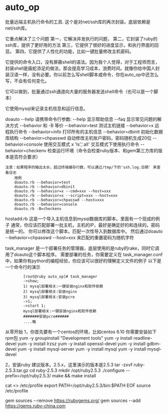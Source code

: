 # auto_op
批量远端主机执行命令的工具.
这个是对net/ssh库的再次封装。底层依赖是net/ssh库。

它重点解决了三个问题
第一，它解决并发执行的问题，
第二，它封装了ruby的ssh库，提供了更好用的方法
第三，它提供了很好的进度显示，和执行界面的回显。
第四，它提供了人性化的功能，比如一键批量修改主机密码。

它提供的命令入口，没有屏蔽shell的语法。因为我个人觉得，对于工程师而言，封装shell是画蛇添足的做法，那会提高学习成本，浪费时间。就像你给中国人封装汉语一样，没有必要。你以前怎么写shell脚本或命令，你在auto_op中还怎么写，不会有任何变化。

它可以做到，批量通过ssh通道向大量的服务器发送shell命令（也可以是一个脚本）

它使用mysql来记录主机信息和运行信息。


doauto --help
请携带命令行参数:
		--help       显示帮助信息
		--faq        显示常见问题的解决方式
		--behavior 和 -B 等价
		--behavior=test 测试主机链接
		--behavior=x   远程执行命令
		--behavior=info       打印所有的主机信息
		--behavior=dbinit       初始化数据库结构
		--behavior=chpasswd     自动修改主机账户密码，密码随机生成20位
		--behavior=console      使用交互模式
			x 'ls','.all'   交互模式下使用执行命令
		--behavior=checkenv 检查运行环境（命令会检查ruby版本、和gem第三方库的版本是否符合要求）

	注意：如果程序的输出太长，超过终端缓存行数，可以通过/tmp/下的'ssh.log.日期' 来查看日志
		用例
		doauto.rb --behavior=test 
		doauto.rb --behavior=dbinit
		doauto.rb --behavior=x --cmd=xxx --host=xxx
		doauto.rb --behavior=x --script=xxx --host=xxx
		doauto.rb --behavior=chpasswd --host=xxx
		doauto.rb --behavior=console
		doauto.rb -B=checkenv


hostadd.rb 
		这是一个导入主机信息到mysql数据库的脚本。里面有一个现成的例子
		通常，你应该匹配部署一批主机，主机的IP，最好是确定好的和连续的。密码是统一的。
		你可以修改这个脚本。匹配一次性导入到数据库中。
		然后通过doauto --behavior=chpasswd --host=xxx 来匹配的重置密码为随机字符


task_manager 是一个部署任务的管理器，底层使用的是ruby的rake，同时它调用了doauto这个脚本程序。
			需要部署的任务，你需要定义在 task_manager.conf 中，如果你有python的编程经验，你应该可以很好的理解定义文件的例子
			以下是一个命令行的演示

			[root@ruby auto_op]# task_manager
			->show;
			1) mysql部署相关:一键安装nginx和软件依赖
			2) mysql部署相关:安装nginx
			3) mysql部署相关:安装pcre
			->1;
			->start 1;
			mysql部署相关:一键安装nginx和软件依赖
			#######安装pcre######
			....略


从零开始
1，你首先要有一个centos的环境，比如centos 6.10
	你需要安装如下rpm包
	yum -y groupinstall "Development tools"
	yum -y install readline-devel
	yum -y install lrzsz
	yum -y install openssl-devel
	yum -y install gdbm-devel
	yum -y install mysql-server
	yum -y install mysql
	yum -y install mysql-devel


2，安装ruby
	建议版本。2.5.x，这里演示的版本是2.5.3
	tar -zxvf ruby-2.5.3.tar.gz
	cd ruby-2.5.3
	mkdir /opt/ruby2.5.3
	./configure --prefix=/opt/ruby2.5.3/
	make && make install

cat <<EOF>> /etc/profile
export PATH=/opt/ruby2.5.3/bin:$PATH
EOF
source /etc/profile

gem sources --remove https://rubygems.org/
gem sources --add https://gems.ruby-china.com

